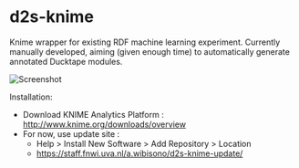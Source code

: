 d2s-knime
=========

Knime wrapper for existing RDF machine learning experiment. Currently manually developed, aiming (given enough time) to automatically generate annotated Ducktape modules.

![Screenshot](http://i.imgur.com/QRykFBl.png)

Installation:

- Download KNIME Analytics Platform : http://www.knime.org/downloads/overview
- For now, use update site : 
  * Help > Install New Software > Add Repository > Location   
  * https://staff.fnwi.uva.nl/a.wibisono/d2s-knime-update/
